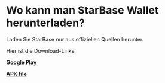 # Wo kann man StarBase Wallet herunterladen?

Laden Sie StarBase nur aus offiziellen Quellen herunter.

Hier ist die Download-Links:

[**Google Play**](https://play.google.com/store/apps/details?id=io.horizontalsystems.bankwallet)

[**APK file**](https://github.com/horizontalsystems/starbase-wallet-android/releases)
